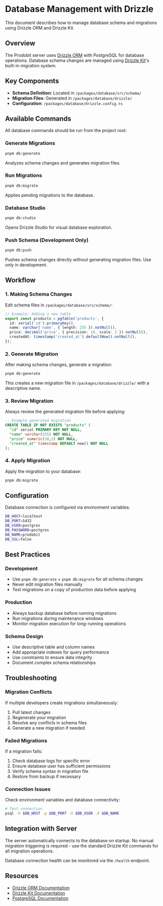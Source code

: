 # Database Management with Drizzle

This document describes how to manage database schema and migrations using Drizzle ORM and Drizzle Kit.

## Overview

The Prodobit server uses [Drizzle ORM](https://orm.drizzle.team/) with PostgreSQL for database operations. Database schema changes are managed using [Drizzle Kit](https://orm.drizzle.team/kit-docs/overview)'s built-in migration system.

## Key Components

- **Schema Definition**: Located in `/packages/database/src/schema/`
- **Migration Files**: Generated in `/packages/database/drizzle/`
- **Configuration**: `/packages/database/drizzle.config.ts`

## Available Commands

All database commands should be run from the project root:

### Generate Migrations
```bash
pnpm db:generate
```
Analyzes schema changes and generates migration files.

### Run Migrations
```bash
pnpm db:migrate
```
Applies pending migrations to the database.

### Database Studio
```bash
pnpm db:studio
```
Opens Drizzle Studio for visual database exploration.

### Push Schema (Development Only)
```bash
pnpm db:push
```
Pushes schema changes directly without generating migration files. Use only in development.

## Workflow

### 1. Making Schema Changes

Edit schema files in `/packages/database/src/schema/`:

```typescript
// Example: Adding a new table
export const products = pgTable('products', {
  id: serial('id').primaryKey(),
  name: varchar('name', { length: 255 }).notNull(),
  price: decimal('price', { precision: 10, scale: 2 }).notNull(),
  createdAt: timestamp('created_at').defaultNow().notNull(),
});
```

### 2. Generate Migration

After making schema changes, generate a migration:

```bash
pnpm db:generate
```

This creates a new migration file in `/packages/database/drizzle/` with a descriptive name.

### 3. Review Migration

Always review the generated migration file before applying:

```sql
-- Example generated migration
CREATE TABLE IF NOT EXISTS "products" (
  "id" serial PRIMARY KEY NOT NULL,
  "name" varchar(255) NOT NULL,
  "price" numeric(10,2) NOT NULL,
  "created_at" timestamp DEFAULT now() NOT NULL
);
```

### 4. Apply Migration

Apply the migration to your database:

```bash
pnpm db:migrate
```

## Configuration

Database connection is configured via environment variables:

```bash
DB_HOST=localhost
DB_PORT=5432
DB_USER=postgres
DB_PASSWORD=postgres
DB_NAME=prodobit
DB_SSL=false
```

## Best Practices

### Development
- Use `pnpm db:generate` + `pnpm db:migrate` for all schema changes
- Never edit migration files manually
- Test migrations on a copy of production data before applying

### Production
- Always backup database before running migrations
- Run migrations during maintenance windows
- Monitor migration execution for long-running operations

### Schema Design
- Use descriptive table and column names
- Add appropriate indexes for query performance
- Use constraints to ensure data integrity
- Document complex schema relationships

## Troubleshooting

### Migration Conflicts
If multiple developers create migrations simultaneously:
1. Pull latest changes
2. Regenerate your migration
3. Resolve any conflicts in schema files
4. Generate a new migration if needed

### Failed Migrations
If a migration fails:
1. Check database logs for specific error
2. Ensure database user has sufficient permissions
3. Verify schema syntax in migration file
4. Restore from backup if necessary

### Connection Issues
Check environment variables and database connectivity:
```bash
# Test connection
psql -h $DB_HOST -p $DB_PORT -U $DB_USER -d $DB_NAME
```

## Integration with Server

The server automatically connects to the database on startup. No manual migration triggering is required - use the standard Drizzle Kit commands for all migration operations.

Database connection health can be monitored via the `/health` endpoint.

## Resources

- [Drizzle ORM Documentation](https://orm.drizzle.team/)
- [Drizzle Kit Documentation](https://orm.drizzle.team/kit-docs/overview)
- [PostgreSQL Documentation](https://www.postgresql.org/docs/)